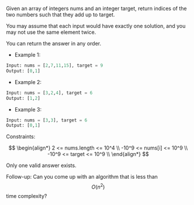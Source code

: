 Given an array of integers nums and an integer target, return indices of the two numbers such that they add up to target.

You may assume that each input would have exactly one solution, and you may not use the same element twice.

You can return the answer in any order.

 

* Example 1:
``` Python
Input: nums = [2,7,11,15], target = 9
Output: [0,1]
``` 
* Example 2:
``` Python
Input: nums = [3,2,4], target = 6
Output: [1,2]
```
* Example 3:
``` Python
Input: nums = [3,3], target = 6
Output: [0,1]
```
 

Constraints:

$$
\begin{align*}  
2 <= nums.length <= 10^4 \\
-10^9 <= nums[i] <= 10^9 \\
-10^9 <= target <= 10^9 \\
\end{align*}
$$

Only one valid answer exists.
 

Follow-up: Can you come up with an algorithm that is less than $$O(n^2)$$ time complexity?